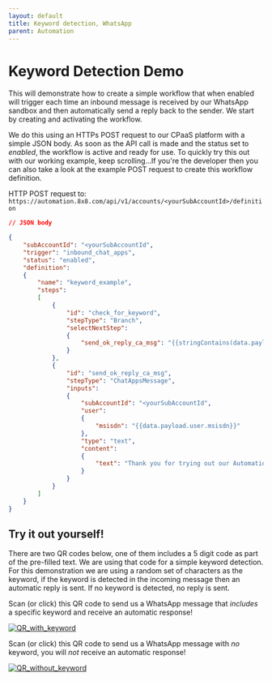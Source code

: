 ```yaml
---
layout: default
title: Keyword detection, WhatsApp
parent: Automation
---
```


# Keyword Detection Demo

This will demonstrate how to create a simple workflow that when enabled will trigger each time an inbound message is received by our WhatsApp sandbox and then automatically send a reply back to the sender.
We start by creating and activating the workflow.

We do this using an HTTPs POST request to our CPaaS platform with a simple JSON body.  As soon as the API call is made and the status set to _enabled_, the workflow is active and ready for use.
To quickly try this out with our working example, keep scrolling...If you're the developer then you can also take a look at the example POST request to create this workflow definition.

HTTP POST request to: `https://automation.8x8.com/api/v1/accounts/<yourSubAccountId>/definition`
```json
// JSON body

{
    "subAccountId": "<yourSubAccountId",
    "trigger": "inbound_chat_apps",
    "status": "enabled",
    "definition":
    {
        "name": "keyword_example",
        "steps":
        [
            {
                "id": "check_for_keyword",
                "stepType": "Branch",
                "selectNextStep":
                {
                    "send_ok_reply_ca_msg": "{{stringContains(data.payload.content.text, '<yourKeyword>')}}",
                }
            },
            {
                "id": "send_ok_reply_ca_msg",
                "stepType": "ChatAppsMessage",
                "inputs":
                {
                    "subAccountId": "<yourSubAccountId",
                    "user":
                    {
                        "msisdn": "{{data.payload.user.msisdn}}"
                    },
                    "type": "text",
                    "content":
                    {
                        "text": "Thank you for trying out our Automation API demo, you sent the correct keyword!"
                    }
                }
            }
        ]
    }
}
```

## Try it out yourself!

There are two QR codes below, one of them includes a 5 digit code as part of the pre-filled text.  We are using that code for a simple keyword detection.  For this demonstration we are using a random set of characters as the keyword, if the keyword is detected in the incoming message then an automatic reply is sent.  If no keyword is detected, no reply is sent.

Scan (or click) this QR code to send us a WhatsApp message that _includes_ a specific keyword and receive an automatic response!

[![QR_with_keyword](/cpaas-wiki/image_assets/OFMUAVJ2CDYSP1_with_keyword.png)](https://wa.me/message/OFMUAVJ2CDYSP1)

Scan (or click) this QR code to send us a WhatsApp message with _no_ keyword, you will _not_ receive an automatic response!

[![QR_without_keyword](/cpaas-wiki/image_assets/HK7HY7VU5EPYN1_without_keyword.png)](https://wa.me/message/HK7HY7VU5EPYN1)
